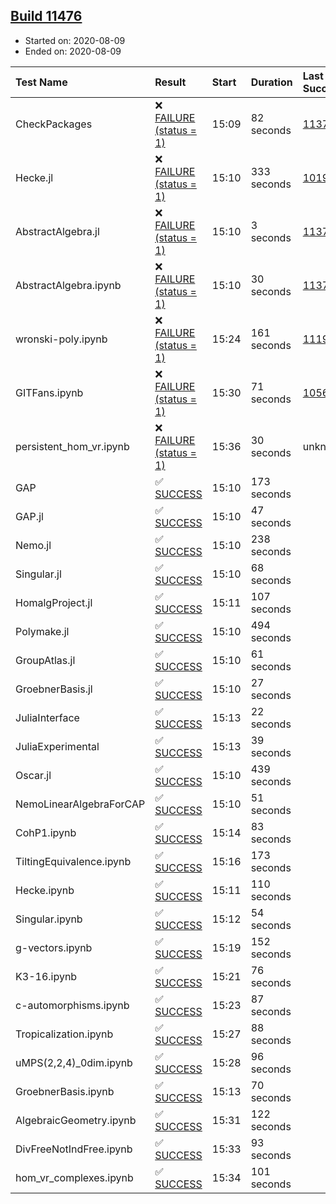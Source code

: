 ## [Build 11476](https://oscarci.mathematik.uni-kl.de/job/oscar/11476/)

* Started on: 2020-08-09
* Ended on: 2020-08-09

| Test Name    | Result | Start | Duration | Last Success | First Failure |
|:-------------|:-------|:------|:---------|:-------------|:--------------|
| CheckPackages | ❌ [FAILURE (status = 1)](https://oscarci.mathematik.uni-kl.de/job/oscar/11476/artifact/logs/build-11476/CheckPackages.log) | 15:09 | 82 seconds | [11376](https://oscarci.mathematik.uni-kl.de/job/oscar/11376/) | [11377](https://oscarci.mathematik.uni-kl.de/job/oscar/11377/) |
| Hecke.jl | ❌ [FAILURE (status = 1)](https://oscarci.mathematik.uni-kl.de/job/oscar/11476/artifact/logs/build-11476/Hecke.jl.log) | 15:10 | 333 seconds | [10197](https://oscarci.mathematik.uni-kl.de/job/oscar/10197/) | [10198](https://oscarci.mathematik.uni-kl.de/job/oscar/10198/) |
| AbstractAlgebra.jl | ❌ [FAILURE (status = 1)](https://oscarci.mathematik.uni-kl.de/job/oscar/11476/artifact/logs/build-11476/AbstractAlgebra.jl.log) | 15:10 | 3 seconds | [11376](https://oscarci.mathematik.uni-kl.de/job/oscar/11376/) | [11377](https://oscarci.mathematik.uni-kl.de/job/oscar/11377/) |
| AbstractAlgebra.ipynb | ❌ [FAILURE (status = 1)](https://oscarci.mathematik.uni-kl.de/job/oscar/11476/artifact/logs/build-11476/AbstractAlgebra.ipynb.log) | 15:10 | 30 seconds | [11376](https://oscarci.mathematik.uni-kl.de/job/oscar/11376/) | [11377](https://oscarci.mathematik.uni-kl.de/job/oscar/11377/) |
| wronski-poly.ipynb | ❌ [FAILURE (status = 1)](https://oscarci.mathematik.uni-kl.de/job/oscar/11476/artifact/logs/build-11476/wronski-poly.ipynb.log) | 15:24 | 161 seconds | [11192](https://oscarci.mathematik.uni-kl.de/job/oscar/11192/) | [11193](https://oscarci.mathematik.uni-kl.de/job/oscar/11193/) |
| GITFans.ipynb | ❌ [FAILURE (status = 1)](https://oscarci.mathematik.uni-kl.de/job/oscar/11476/artifact/logs/build-11476/GITFans.ipynb.log) | 15:30 | 71 seconds | [10566](https://oscarci.mathematik.uni-kl.de/job/oscar/10566/) | [10567](https://oscarci.mathematik.uni-kl.de/job/oscar/10567/) |
| persistent_hom_vr.ipynb | ❌ [FAILURE (status = 1)](https://oscarci.mathematik.uni-kl.de/job/oscar/11476/artifact/logs/build-11476/persistent_hom_vr.ipynb.log) | 15:36 | 30 seconds | unknown | unknown |
| GAP | ✅ [SUCCESS](https://oscarci.mathematik.uni-kl.de/job/oscar/11476/artifact/logs/build-11476/GAP.log) | 15:10 | 173 seconds |  |  |
| GAP.jl | ✅ [SUCCESS](https://oscarci.mathematik.uni-kl.de/job/oscar/11476/artifact/logs/build-11476/GAP.jl.log) | 15:10 | 47 seconds |  |  |
| Nemo.jl | ✅ [SUCCESS](https://oscarci.mathematik.uni-kl.de/job/oscar/11476/artifact/logs/build-11476/Nemo.jl.log) | 15:10 | 238 seconds |  |  |
| Singular.jl | ✅ [SUCCESS](https://oscarci.mathematik.uni-kl.de/job/oscar/11476/artifact/logs/build-11476/Singular.jl.log) | 15:10 | 68 seconds |  |  |
| HomalgProject.jl | ✅ [SUCCESS](https://oscarci.mathematik.uni-kl.de/job/oscar/11476/artifact/logs/build-11476/HomalgProject.jl.log) | 15:11 | 107 seconds |  |  |
| Polymake.jl | ✅ [SUCCESS](https://oscarci.mathematik.uni-kl.de/job/oscar/11476/artifact/logs/build-11476/Polymake.jl.log) | 15:10 | 494 seconds |  |  |
| GroupAtlas.jl | ✅ [SUCCESS](https://oscarci.mathematik.uni-kl.de/job/oscar/11476/artifact/logs/build-11476/GroupAtlas.jl.log) | 15:10 | 61 seconds |  |  |
| GroebnerBasis.jl | ✅ [SUCCESS](https://oscarci.mathematik.uni-kl.de/job/oscar/11476/artifact/logs/build-11476/GroebnerBasis.jl.log) | 15:10 | 27 seconds |  |  |
| JuliaInterface | ✅ [SUCCESS](https://oscarci.mathematik.uni-kl.de/job/oscar/11476/artifact/logs/build-11476/JuliaInterface.log) | 15:13 | 22 seconds |  |  |
| JuliaExperimental | ✅ [SUCCESS](https://oscarci.mathematik.uni-kl.de/job/oscar/11476/artifact/logs/build-11476/JuliaExperimental.log) | 15:13 | 39 seconds |  |  |
| Oscar.jl | ✅ [SUCCESS](https://oscarci.mathematik.uni-kl.de/job/oscar/11476/artifact/logs/build-11476/Oscar.jl.log) | 15:10 | 439 seconds |  |  |
| NemoLinearAlgebraForCAP | ✅ [SUCCESS](https://oscarci.mathematik.uni-kl.de/job/oscar/11476/artifact/logs/build-11476/NemoLinearAlgebraForCAP.log) | 15:10 | 51 seconds |  |  |
| CohP1.ipynb | ✅ [SUCCESS](https://oscarci.mathematik.uni-kl.de/job/oscar/11476/artifact/logs/build-11476/CohP1.ipynb.log) | 15:14 | 83 seconds |  |  |
| TiltingEquivalence.ipynb | ✅ [SUCCESS](https://oscarci.mathematik.uni-kl.de/job/oscar/11476/artifact/logs/build-11476/TiltingEquivalence.ipynb.log) | 15:16 | 173 seconds |  |  |
| Hecke.ipynb | ✅ [SUCCESS](https://oscarci.mathematik.uni-kl.de/job/oscar/11476/artifact/logs/build-11476/Hecke.ipynb.log) | 15:11 | 110 seconds |  |  |
| Singular.ipynb | ✅ [SUCCESS](https://oscarci.mathematik.uni-kl.de/job/oscar/11476/artifact/logs/build-11476/Singular.ipynb.log) | 15:12 | 54 seconds |  |  |
| g-vectors.ipynb | ✅ [SUCCESS](https://oscarci.mathematik.uni-kl.de/job/oscar/11476/artifact/logs/build-11476/g-vectors.ipynb.log) | 15:19 | 152 seconds |  |  |
| K3-16.ipynb | ✅ [SUCCESS](https://oscarci.mathematik.uni-kl.de/job/oscar/11476/artifact/logs/build-11476/K3-16.ipynb.log) | 15:21 | 76 seconds |  |  |
| c-automorphisms.ipynb | ✅ [SUCCESS](https://oscarci.mathematik.uni-kl.de/job/oscar/11476/artifact/logs/build-11476/c-automorphisms.ipynb.log) | 15:23 | 87 seconds |  |  |
| Tropicalization.ipynb | ✅ [SUCCESS](https://oscarci.mathematik.uni-kl.de/job/oscar/11476/artifact/logs/build-11476/Tropicalization.ipynb.log) | 15:27 | 88 seconds |  |  |
| uMPS(2,2,4)_0dim.ipynb | ✅ [SUCCESS](https://oscarci.mathematik.uni-kl.de/job/oscar/11476/artifact/logs/build-11476/uMPS-2-2-4-_0dim.ipynb.log) | 15:28 | 96 seconds |  |  |
| GroebnerBasis.ipynb | ✅ [SUCCESS](https://oscarci.mathematik.uni-kl.de/job/oscar/11476/artifact/logs/build-11476/GroebnerBasis.ipynb.log) | 15:13 | 70 seconds |  |  |
| AlgebraicGeometry.ipynb | ✅ [SUCCESS](https://oscarci.mathematik.uni-kl.de/job/oscar/11476/artifact/logs/build-11476/AlgebraicGeometry.ipynb.log) | 15:31 | 122 seconds |  |  |
| DivFreeNotIndFree.ipynb | ✅ [SUCCESS](https://oscarci.mathematik.uni-kl.de/job/oscar/11476/artifact/logs/build-11476/DivFreeNotIndFree.ipynb.log) | 15:33 | 93 seconds |  |  |
| hom_vr_complexes.ipynb | ✅ [SUCCESS](https://oscarci.mathematik.uni-kl.de/job/oscar/11476/artifact/logs/build-11476/hom_vr_complexes.ipynb.log) | 15:34 | 101 seconds |  |  |
